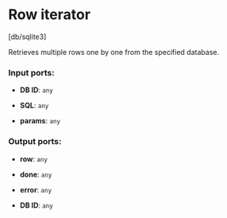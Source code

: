 # Row iterator

[db/sqlite3]

Retrieves multiple rows one by one from the specified database.

### Input ports:

* __DB ID__: `any`


* __SQL__: `any`


* __params__: `any`


### Output ports:

* __row__: `any`


* __done__: `any`


* __error__: `any`


* __DB ID__: `any`


